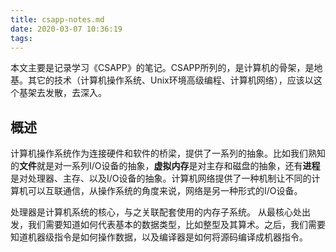 ```yaml
---
title: csapp-notes.md
date: 2020-03-07 10:36:19
tags:
---
```

本文主要是记录学习《CSAPP》的笔记。CSAPP所列的，是计算机的骨架，是地基。其它的技术（计算机操作系统、Unix环境高级编程、计算机网络），应该以这个基架去发散，去深入。
## 概述
计算机操作系统作为连接硬件和软件的桥梁，提供了一系列的抽象。比如我们熟知的**文件**就是对一系列I/O设备的抽象，**虚拟内存**是对主存和磁盘的抽象，还有**进程**是对处理器、主存、以及I/O设备的抽象。计算机网络提供了一种机制让不同的计算机可以互联通信，从操作系统的角度来说，网络是另一种形式的I/O设备。

处理器是计算机系统的核心，与之关联配套使用的内存子系统。
从最核心处出发，我们需要知道如何代表基本的数据类型，比如整型及其算术。之后，我们需要知道机器级指令是如何操作数据，以及编译器是如何将源码编译成机器指令。
